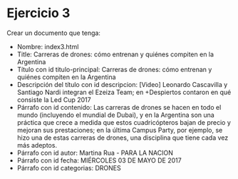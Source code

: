 # Ejercicio 3

Crear un documento que tenga:
* Nombre: index3.html
* Title: 
Carreras de drones: cómo entrenan y quiénes compiten en la Argentina
* Título con id titulo-principal:
Carreras de drones: cómo entrenan y quiénes compiten en la Argentina
* Descripción del título con id descripcion:
[Video] Leonardo Cascavilla y Santiago Nardi integran el Ezeiza Team; en +Despiertos contaron en qué consiste la Led Cup 2017
* Párrafo con id contenido:
Las carreras de drones se hacen en todo el mundo (incluyendo el mundial de Dubai), y en la Argentina son una práctica que crece a medida que estos cuadricópteros bajan de precio y mejoran sus prestaciones; en la última Campus Party, por ejemplo, se hizo una de estas carreras de drones, una disciplina que tiene cada vez más adeptos.
* Párrafo con id autor:
Martina Rua - PARA LA NACION
* Párrafo  con id fecha:
MIÉRCOLES 03 DE MAYO DE 2017
* Párrafo con id categorias:
DRONES
